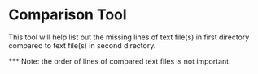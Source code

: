 # Comparison Tool
This tool will help list out the missing lines of text file(s) in first directory compared to text file(s) in second directory.

*** Note: the order of lines of compared text files is not important.
